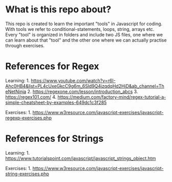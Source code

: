 # What is this repo about?

This repo is created to learn the important "tools" in Javascript for coding. With tools we refer to
conditional-statements, loops, string, arrays etc. Every "tool" is organized in folders and include two 
JS files, one where we can learn about that "tool" and the other one where we can actually practise through
exercises.

# References for Regex
Learning: 
    1. https://www.youtube.com/watch?v=r6I-Ahc0HB4&list=PL4cUxeGkcC9g6m_6Sld9Q4jzqdqHd2HiD&ab_channel=TheNetNinja
    2. https://regexone.com/lesson/introduction_abcs
    3. https://regex101.com/
    4. https://medium.com/factory-mind/regex-tutorial-a-simple-cheatsheet-by-examples-649dc1c3f285
    
Exercises: 
    1. https://www.w3resource.com/javascript-exercises/javascript-regexp-exercises.php

# References for Strings
Learning:
    1. https://www.tutorialspoint.com/javascript/javascript_strings_object.htm

Exercises:
    1. https://www.w3resource.com/javascript-exercises/javascript-string-exercises.php
